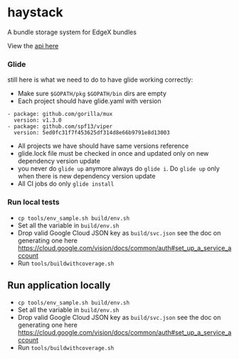 # haystack

A bundle storage system for EdgeX bundles

View the [api here](swagger.yaml)


### Glide
still here is what we need to do to have glide working correctly:
+ Make sure `$GOPATH/pkg` `$GOPATH/bin` dirs are empty
+ Each project should have glide.yaml with version

```
- package: github.com/gorilla/mux
  version: v1.3.0
- package: github.com/spf13/viper
  version: 5ed0fc31f7f453625df314d8e66b9791e8d13003
```

+ All projects we have should have same versions reference
+ glide.lock file must be checked in once and updated only on new dependency version update
+ you never do `glide up` anymore always do `glide i`. Do `glide up` only when there is new dependency version update
+ All CI jobs do only `glide install`

### Run local tests
+ `cp tools/env_sample.sh build/env.sh`
+ Set all the variable in `build/env.sh`
+ Drop valid Google Cloud JSON key as `build/svc.json` see the doc on generating one here https://cloud.google.com/vision/docs/common/auth#set_up_a_service_account
+ Run `tools/buildwithcoverage.sh`

## Run application locally
+ `cp tools/env_sample.sh build/env.sh`
+ Set all the variable in `build/env.sh`
+ Drop valid Google Cloud JSON key as `build/svc.json` see the doc on generating one here https://cloud.google.com/vision/docs/common/auth#set_up_a_service_account
+ Run `tools/buildwithcoverage.sh`
